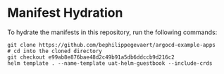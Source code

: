 # Manifest Hydration

To hydrate the manifests in this repository, run the following commands:

```shell
git clone https://github.com/bephilippegevaert/argocd-example-apps
# cd into the cloned directory
git checkout e99ab8e876bae48d2c49b91a5db6ddccb9d216c2
helm template . --name-template uat-helm-guestbook --include-crds
```
